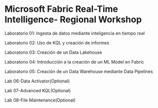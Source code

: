 # Microsoft Fabric Real-Time Intelligence- Regional Workshop 
Laboratorio 01: Ingesta de datos mediante inteligencia en tiempo real

Laboratorio 02: Uso de KQL y creación de informes

Laboratorio 03: Creación de un Data Lakehouse

Laboratorio 04: Introducción a la creación de un ML Model en Fabric

Laboratorio 05: Creación de un Data Warehouse mediante Data Pipelines

Lab 06-Data Activator(Optional)

Lab 07-Advanced KQL(Optional)

Lab 08-File Maintenance(Optional)
